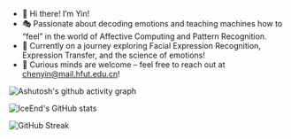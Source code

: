 - 👋 Hi there! I’m Yin!
- 🎭 Passionate about decoding emotions and teaching machines how to “feel” in the world of Affective Computing and Pattern Recognition.
- 🚀 Currently on a journey exploring Facial Expression Recognition, Expression Transfer, and the science of emotions!
- 💬 Curious minds are welcome – feel free to reach out at chenyin@mail.hfut.edu.cn!

![Ashutosh's github activity graph](https://github-readme-activity-graph.vercel.app/graph?username=cyinen)

![IceEnd's GitHub stats](https://github-immortality.vercel.app/api?username=cyinen)

![GitHub Streak](https://streak-stats.demolab.com/?user=cyinen)



